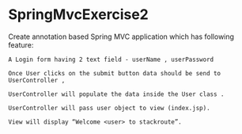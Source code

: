 # SpringMvcExercise2

Create annotation based Spring MVC application which has following feature:

    A Login form having 2 text field - userName , userPassword

    Once User clicks on the submit button data should be send to UserController ,

    UserController will populate the data inside the User class .

    UserController will pass user object to view (index.jsp).

    View will display “Welcome <user> to stackroute”.
